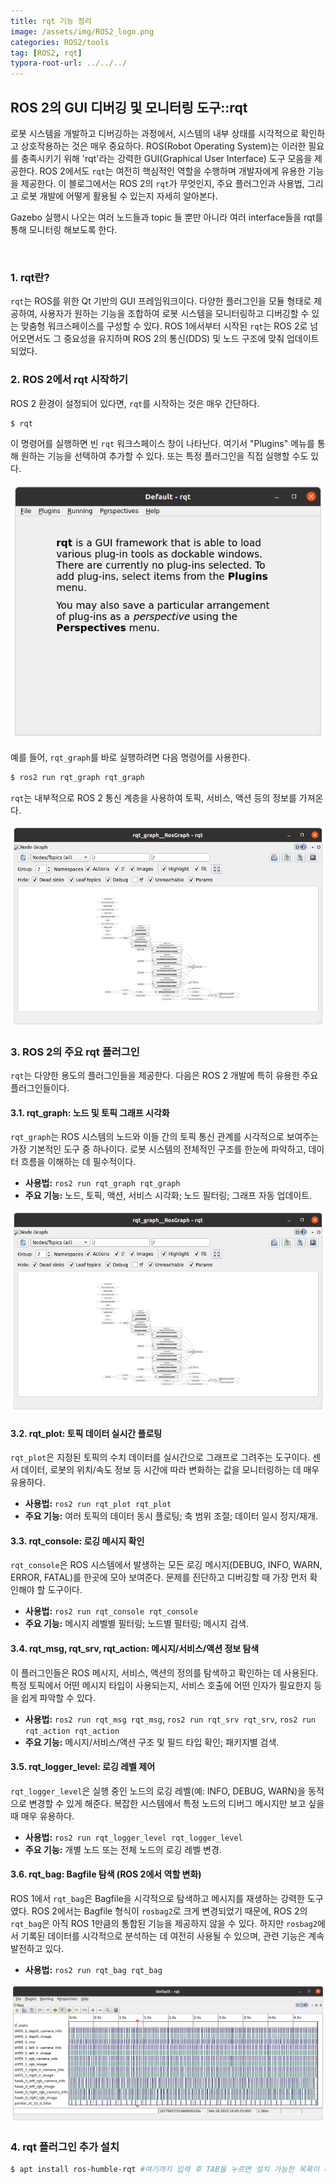 ```yaml
---
title: rqt 기능 정리
image: /assets/img/ROS2_logo.png
categories: ROS2/tools
tag: [ROS2, rqt]
typora-root-url: ../../../
---
```


## ROS 2의 GUI 디버깅 및 모니터링 도구::rqt



로봇 시스템을 개발하고 디버깅하는 과정에서, 시스템의 내부 상태를 시각적으로 확인하고 상호작용하는 것은 매우 중요하다. ROS(Robot Operating System)는 이러한 필요를 충족시키기 위해 'rqt'라는 강력한 GUI(Graphical User Interface) 도구 모음을 제공한다. ROS 2에서도 `rqt`는 여전히 핵심적인 역할을 수행하며 개발자에게 유용한 기능을 제공한다. 이 블로그에서는 ROS 2의 `rqt`가 무엇인지, 주요 플러그인과 사용법, 그리고 로봇 개발에 어떻게 활용될 수 있는지 자세히 알아본다.

Gazebo 실행시 나오는 여러 노드들과 topic 들 뿐만 아니라 여러 interface들을 rqt를 통해 모니터링 해보도록 한다.

<br>

### 1. rqt란?



`rqt`는 ROS를 위한 Qt 기반의 GUI 프레임워크이다. 다양한 플러그인을 모듈 형태로 제공하여, 사용자가 원하는 기능을 조합하여 로봇 시스템을 모니터링하고 디버깅할 수 있는 맞춤형 워크스페이스를 구성할 수 있다. ROS 1에서부터 시작된 `rqt`는 ROS 2로 넘어오면서도 그 중요성을 유지하며 ROS 2의 통신(DDS) 및 노드 구조에 맞춰 업데이트되었다.



### 2. ROS 2에서 rqt 시작하기



ROS 2 환경이 설정되어 있다면, `rqt`를 시작하는 것은 매우 간단하다.

```bash
$ rqt
```

이 명령어를 실행하면 빈 `rqt` 워크스페이스 창이 나타난다. 여기서 "Plugins" 메뉴를 통해 원하는 기능을 선택하여 추가할 수 있다. 또는 특정 플러그인을 직접 실행할 수도 있다. 

![image-20250701003905844](/assets/images/2025-06-30-rqt/image-20250701003905844.png)

예를 들어, `rqt_graph`를 바로 실행하려면 다음 명령어를 사용한다.

```bash
$ ros2 run rqt_graph rqt_graph
```

`rqt`는 내부적으로 ROS 2 통신 계층을 사용하여 토픽, 서비스, 액션 등의 정보를 가져온다.

![image-20250701004035055](/assets/images/2025-06-30-rqt/image-20250701004035055.png)

### 3. ROS 2의 주요 rqt 플러그인



`rqt`는 다양한 용도의 플러그인들을 제공한다. 다음은 ROS 2 개발에 특히 유용한 주요 플러그인들이다.



#### 3.1. rqt_graph: 노드 및 토픽 그래프 시각화



`rqt_graph`는 ROS 시스템의 노드와 이들 간의 토픽 통신 관계를 시각적으로 보여주는 가장 기본적인 도구 중 하나이다. 로봇 시스템의 전체적인 구조를 한눈에 파악하고, 데이터 흐름을 이해하는 데 필수적이다.

- **사용법:** `ros2 run rqt_graph rqt_graph`
- **주요 기능:** 노드, 토픽, 액션, 서비스 시각화; 노드 필터링; 그래프 자동 업데이트.

![image-20250701004035055](/assets/images/2025-06-30-rqt/image-20250701004035055.png)

#### 3.2. rqt_plot: 토픽 데이터 실시간 플로팅



`rqt_plot`은 지정된 토픽의 수치 데이터를 실시간으로 그래프로 그려주는 도구이다. 센서 데이터, 로봇의 위치/속도 정보 등 시간에 따라 변화하는 값을 모니터링하는 데 매우 유용하다.

- **사용법:** `ros2 run rqt_plot rqt_plot`
- **주요 기능:** 여러 토픽의 데이터 동시 플로팅; 축 범위 조절; 데이터 일시 정지/재개.



#### 3.3. rqt_console: 로깅 메시지 확인



`rqt_console`은 ROS 시스템에서 발생하는 모든 로깅 메시지(DEBUG, INFO, WARN, ERROR, FATAL)를 한곳에 모아 보여준다. 문제를 진단하고 디버깅할 때 가장 먼저 확인해야 할 도구이다.

- **사용법:** `ros2 run rqt_console rqt_console`
- **주요 기능:** 메시지 레벨별 필터링; 노드별 필터링; 메시지 검색.



#### 3.4. rqt_msg, rqt_srv, rqt_action: 메시지/서비스/액션 정보 탐색



이 플러그인들은 ROS 메시지, 서비스, 액션의 정의를 탐색하고 확인하는 데 사용된다. 특정 토픽에서 어떤 메시지 타입이 사용되는지, 서비스 호출에 어떤 인자가 필요한지 등을 쉽게 파악할 수 있다.

- **사용법:** `ros2 run rqt_msg rqt_msg`, `ros2 run rqt_srv rqt_srv`, `ros2 run rqt_action rqt_action`
- **주요 기능:** 메시지/서비스/액션 구조 및 필드 타입 확인; 패키지별 검색.



#### 3.5. rqt_logger_level: 로깅 레벨 제어



`rqt_logger_level`은 실행 중인 노드의 로깅 레벨(예: INFO, DEBUG, WARN)을 동적으로 변경할 수 있게 해준다. 복잡한 시스템에서 특정 노드의 디버그 메시지만 보고 싶을 때 매우 유용하다.

- **사용법:** `ros2 run rqt_logger_level rqt_logger_level`
- **주요 기능:** 개별 노드 또는 전체 노드의 로깅 레벨 변경.



#### 3.6. rqt_bag: Bagfile 탐색 (ROS 2에서 역할 변화)



ROS 1에서 `rqt_bag`은 Bagfile을 시각적으로 탐색하고 메시지를 재생하는 강력한 도구였다. ROS 2에서는 Bagfile 형식이 `rosbag2`로 크게 변경되었기 때문에, ROS 2의 `rqt_bag`은 아직 ROS 1만큼의 통합된 기능을 제공하지 않을 수 있다. 하지만 `rosbag2`에서 기록된 데이터를 시각적으로 분석하는 데 여전히 사용될 수 있으며, 관련 기능은 계속 발전하고 있다.

- **사용법:** `ros2 run rqt_bag rqt_bag`

![image-20250701005530198](/assets/images/2025-06-30-rqt/image-20250701005530198.png)

### 4. rqt 플러그인 추가 설치

```bash
$ apt install ros-humble-rqt #여기까지 입력 후 TAB을 누르면 설치 가능한 목록이 나옴
```

